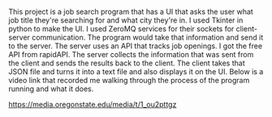 This project is a job search program that has a UI that asks the user what job title they're searching for and what city they're in. I used Tkinter in python to make the UI. I used ZeroMQ services for their sockets for client-server communication. The program would take that information and send it to the server. The server uses an API that tracks job openings. I got the free API from rapidAPI. The server collects the information that was sent from the client and sends the results back to the client. The client takes that JSON file and turns it into a text file and also displays it on the UI. Below is a video link that recorded me walking through the process of the program running and what it does.

https://media.oregonstate.edu/media/t/1_ou2pttgz
